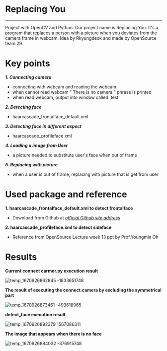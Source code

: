 # Replacing You

--- 
Project with OpenCV and Python.
Our project name is Replacing You. It's a program that replaces a person with a picture when you deviates from the camera frame in webcam.
Idea by Rkyungdeok and made by OpenSource team 29.


# Key points

***1. Connecting camera***
- connecting with webcam and reading the webcam
- when cannot read webcam " There is no camera " phrase is printed
- when read webcam, output into window called 'test'

***2. Detecting face***
- haarcascade_frontalface_default.xml

***3. Detecting face in different aspect***
- haarcascade_profileface.xml

***4. Loading a image from User***
- a picture needed to substitute user's face when out of frame

***5. Replacing with picture***
- when a user is out of frame, replacing with picture that is get from user

# Used package and reference
**1. haarcascade_frontalface_default.xml to detect frontalface**
- Download from Github at [*official Github site address*](https://github.com/opencv/opencv/tree/master/data/haarcascades)

**2. haarcascade_profileface.xml to detect sideface**
- Reference from OpenSource Lecture week 13 ppt by Prof.Youngmin Oh

# Results
**Current connect carmer.py execution result**


![temp_1670926862845 -1833651748](https://user-images.githubusercontent.com/113025040/207292573-8fc1a459-09db-4ea1-a87d-0a1a44b33f4e.jpeg)

**The result of executing the connect.camera by excluding the symmetrical part**


![temp_1670926873461 -493618965](https://user-images.githubusercontent.com/113025040/207294540-9cc6abbd-688f-49e7-9dde-cf95a279d32b.jpeg)

**detect_face execution result**


![temp_1670926892379 1567086311](https://user-images.githubusercontent.com/113025040/207294560-d28ef98c-4c31-4a5f-9d17-57b0b8aba75c.jpeg)

**The image that appears when there is no face**


![temp_1670926884032 -376915748](https://user-images.githubusercontent.com/113025040/207294548-2dde6d1c-3e71-45d5-be2c-d2c7ca8d30f0.jpeg)
